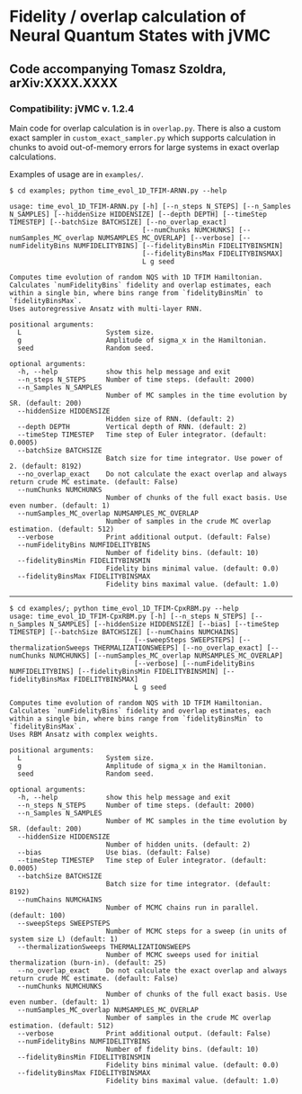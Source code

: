 # Fidelity / overlap calculation of Neural Quantum States with jVMC

## Code accompanying Tomasz Szoldra, arXiv:XXXX.XXXX

### Compatibility: jVMC v. 1.2.4

Main code for overlap calculation is in `overlap.py`. There is also a custom exact sampler in `custom_exact_sampler.py` which supports calculation in
chunks to avoid out-of-memory errors for large systems in exact overlap calculations.

Examples of usage are in `examples/`.

    $ cd examples; python time_evol_1D_TFIM-ARNN.py --help

    usage: time_evol_1D_TFIM-ARNN.py [-h] [--n_steps N_STEPS] [--n_Samples N_SAMPLES] [--hiddenSize HIDDENSIZE] [--depth DEPTH] [--timeStep TIMESTEP] [--batchSize BATCHSIZE] [--no_overlap_exact]
                                     [--numChunks NUMCHUNKS] [--numSamples_MC_overlap NUMSAMPLES_MC_OVERLAP] [--verbose] [--numFidelityBins NUMFIDELITYBINS] [--fidelityBinsMin FIDELITYBINSMIN]
                                     [--fidelityBinsMax FIDELITYBINSMAX]
                                     L g seed
    
    Computes time evolution of random NQS with 1D TFIM Hamiltonian. Calculates `numFidelityBins` fidelity and overlap estimates, each within a single bin, where bins range from `fidelityBinsMin` to `fidelityBinsMax`.
    Uses autoregressive Ansatz with multi-layer RNN.
    
    positional arguments:
      L                     System size.
      g                     Amplitude of sigma_x in the Hamiltonian.
      seed                  Random seed.
    
    optional arguments:
      -h, --help            show this help message and exit
      --n_steps N_STEPS     Number of time steps. (default: 2000)
      --n_Samples N_SAMPLES
                            Number of MC samples in the time evolution by SR. (default: 200)
      --hiddenSize HIDDENSIZE
                            Hidden size of RNN. (default: 2)
      --depth DEPTH         Vertical depth of RNN. (default: 2)
      --timeStep TIMESTEP   Time step of Euler integrator. (default: 0.0005)
      --batchSize BATCHSIZE
                            Batch size for time integrator. Use power of 2. (default: 8192)
      --no_overlap_exact    Do not calculate the exact overlap and always return crude MC estimate. (default: False)
      --numChunks NUMCHUNKS
                            Number of chunks of the full exact basis. Use even number. (default: 1)
      --numSamples_MC_overlap NUMSAMPLES_MC_OVERLAP
                            Number of samples in the crude MC overlap estimation. (default: 512)
      --verbose             Print additional output. (default: False)
      --numFidelityBins NUMFIDELITYBINS
                            Number of fidelity bins. (default: 10)
      --fidelityBinsMin FIDELITYBINSMIN
                            Fidelity bins minimal value. (default: 0.0)
      --fidelityBinsMax FIDELITYBINSMAX
                            Fidelity bins maximal value. (default: 1.0)
 
_______________________________
    $ cd examples/; python time_evol_1D_TFIM-CpxRBM.py --help
    usage: time_evol_1D_TFIM-CpxRBM.py [-h] [--n_steps N_STEPS] [--n_Samples N_SAMPLES] [--hiddenSize HIDDENSIZE] [--bias] [--timeStep TIMESTEP] [--batchSize BATCHSIZE] [--numChains NUMCHAINS]
                                   [--sweepSteps SWEEPSTEPS] [--thermalizationSweeps THERMALIZATIONSWEEPS] [--no_overlap_exact] [--numChunks NUMCHUNKS] [--numSamples_MC_overlap NUMSAMPLES_MC_OVERLAP]
                                   [--verbose] [--numFidelityBins NUMFIDELITYBINS] [--fidelityBinsMin FIDELITYBINSMIN] [--fidelityBinsMax FIDELITYBINSMAX]
                                   L g seed

    Computes time evolution of random NQS with 1D TFIM Hamiltonian. Calculates `numFidelityBins` fidelity and overlap estimates, each within a single bin, where bins range from `fidelityBinsMin` to `fidelityBinsMax`.
    Uses RBM Ansatz with complex weights.
    
    positional arguments:
      L                     System size.
      g                     Amplitude of sigma_x in the Hamiltonian.
      seed                  Random seed.
    
    optional arguments:
      -h, --help            show this help message and exit
      --n_steps N_STEPS     Number of time steps. (default: 2000)
      --n_Samples N_SAMPLES
                            Number of MC samples in the time evolution by SR. (default: 200)
      --hiddenSize HIDDENSIZE
                            Number of hidden units. (default: 2)
      --bias                Use bias. (default: False)
      --timeStep TIMESTEP   Time step of Euler integrator. (default: 0.0005)
      --batchSize BATCHSIZE
                            Batch size for time integrator. (default: 8192)
      --numChains NUMCHAINS
                            Number of MCMC chains run in parallel. (default: 100)
      --sweepSteps SWEEPSTEPS
                            Number of MCMC steps for a sweep (in units of system size L) (default: 1)
      --thermalizationSweeps THERMALIZATIONSWEEPS
                            Number of MCMC sweeps used for initial thermalization (burn-in). (default: 25)
      --no_overlap_exact    Do not calculate the exact overlap and always return crude MC estimate. (default: False)
      --numChunks NUMCHUNKS
                            Number of chunks of the full exact basis. Use even number. (default: 1)
      --numSamples_MC_overlap NUMSAMPLES_MC_OVERLAP
                            Number of samples in the crude MC overlap estimation. (default: 512)
      --verbose             Print additional output. (default: False)
      --numFidelityBins NUMFIDELITYBINS
                            Number of fidelity bins. (default: 10)
      --fidelityBinsMin FIDELITYBINSMIN
                            Fidelity bins minimal value. (default: 0.0)
      --fidelityBinsMax FIDELITYBINSMAX
                            Fidelity bins maximal value. (default: 1.0)
